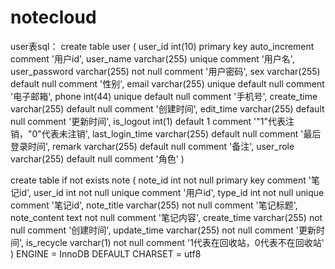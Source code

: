 # notecloud

user表sql：
create table user
(
    user_id         int(10) primary key  auto_increment comment '用户id',
    user_name       varchar(255) unique comment '用户名',
    user_password   varchar(255) not null comment '用户密码',
    sex             varchar(255)        default null comment '性别',
    email           varchar(255) unique default null comment '电子邮箱',
    phone           int(44) unique      default null comment '手机号',
    create_time     varchar(255)        default null comment '创建时间',
    edit_time       varchar(255)        default null comment '更新时间',
    is_logout       int(1)              default 1 comment '"1"代表注销，"0"代表未注销',
    last_login_time varchar(255)        default null comment '最后登录时间',
    remark          varchar(255)        default null comment '备注',
    user_role       varchar(255)        default null comment '角色'
)

create table if not exists note
(
    note_id      int          not null primary key comment '笔记id',
    user_id      int          not null unique comment '用户id',
    type_id      int          not null unique comment '笔记id',
    note_title   varchar(255) not null comment '笔记标题',
    note_content text         not null comment '笔记内容',
    create_time  varchar(255) not null comment '创建时间',
    update_time  varchar(255) not null comment '更新时间',
    is_recycle   varchar(1)   not null comment '1代表在回收站，0代表不在回收站'
) ENGINE = InnoDB
  DEFAULT CHARSET = utf8
